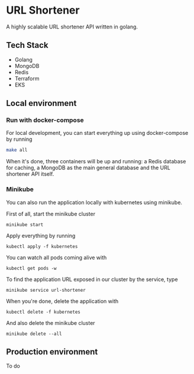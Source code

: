 # URL Shortener

A highly scalable URL shortener API written in golang. 

## Tech Stack
- Golang
- MongoDB
- Redis
- Terraform
- EKS


## Local environment

### Run with docker-compose 

For local development, you can start everything up using docker-compose by running

```bash
make all
```

When it's done, three containers will be up and running: a Redis database for caching, a MongoDB as the main general database and the URL shortener API itself.

### Minikube

You can also run the application locally with kubernetes using minikube.

First of all, start the minikube cluster

```
minikube start
```

Apply everything by running

```
kubectl apply -f kubernetes
```

You can watch all pods coming alive with

```
kubectl get pods -w
```

To find the application URL exposed in our cluster by the service, type

```
minikube service url-shortener
```


When you're done, delete the application with

```
kubectl delete -f kubernetes
```

And also delete the minikube cluster

```
minikube delete --all
```


## Production environment

To do